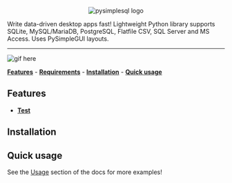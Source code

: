 <!-- Begin section: Overview -->

<!-- TODO: create a dark-version of logo -->
<p align="center">
  <picture align="center">
    <source media="(prefers-color-scheme: dark)" srcset="https://github.com/PySimpleSQL/pysimplesql/assets/57631333/4153cc7b-bfb2-445f-9aa7-cf2b6da0e786">
    <source media="(prefers-color-scheme: light)" srcset="https://github.com/PySimpleSQL/pysimplesql/assets/57631333/4153cc7b-bfb2-445f-9aa7-cf2b6da0e786">
    <img alt="pysimplesql logo" src="https://github.com/PySimpleSQL/pysimplesql/assets/57631333/4153cc7b-bfb2-445f-9aa7-cf2b6da0e786">
  </picture>
</p>

Write data-driven desktop apps fast! Lightweight Python library supports SQLite, MySQL/MariaDB, PostgreSQL, Flatfile CSV, SQL Server and MS Access. Uses PySimpleGUI layouts.

---

![gif here](https://)

**[Features](#features)** - **[Requirements](#requirements)** - **[Installation](#installation)** - **[Quick usage](#quick-usage)**

## Features

- [**Test**](https://)

## Installation

## Quick usage



See the [Usage](https://pysimplesql.github.io/pysimplesql/) section of the docs for more examples!
